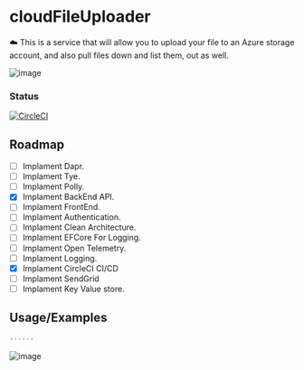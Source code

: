 # cloudFileUploader
☁️ This is a service that will allow you to upload your file to an Azure storage account, and also pull files down and list them, out as well.

![image](https://user-images.githubusercontent.com/38886930/127923416-dec1e99a-011b-488b-9264-d13dc6156db3.png)

### Status
[![CircleCI](https://circleci.com/gh/JustJordanT/cloudFileUploader/tree/circleci-project-setup.svg?style=svg)](https://circleci.com/gh/JustJordanT/cloudFileUploader/tree/circleci-project-setup)

## Roadmap

- [ ] Implament Dapr.
- [ ] Implament Tye.
- [ ] Implament Polly.
- [X] Implament BackEnd API.
- [ ] Implament FrontEnd.
- [ ] Implament Authentication.
- [ ] Implament Clean Architecture.
- [ ] Implament EFCore For Logging.
- [ ] Implament Open Telemetry.
- [ ] Implament Logging.
- [x] Implament CircleCI CI/CD
- [ ] Implament SendGrid
- [ ] Implament Key Value store.
  
## Usage/Examples

```javascript
------
```


![image](https://user-images.githubusercontent.com/38886930/126711296-7376a9b7-bcdf-4a04-8bf7-786d9de768fd.png)
